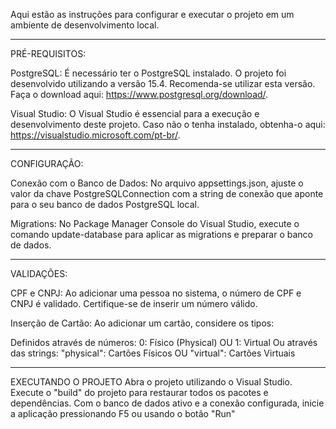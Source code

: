 Aqui estão as instruções para configurar e executar o projeto em um ambiente de desenvolvimento local.

---
PRÉ-REQUISITOS:

PostgreSQL: É necessário ter o PostgreSQL instalado. O projeto foi desenvolvido utilizando a versão 15.4. Recomenda-se utilizar esta versão. Faça o download aqui: https://www.postgresql.org/download/.

Visual Studio: O Visual Studio é essencial para a execução e desenvolvimento deste projeto. Caso não o tenha instalado, obtenha-o aqui: https://visualstudio.microsoft.com/pt-br/.

---
CONFIGURAÇÃO:

Conexão com o Banco de Dados: No arquivo appsettings.json, ajuste o valor da chave PostgreSQLConnection com a string de conexão que aponte para o seu banco de dados PostgreSQL local.

Migrations: No Package Manager Console do Visual Studio, execute o comando update-database para aplicar as migrations e preparar o banco de dados.


---
VALIDAÇÕES:

CPF e CNPJ:
Ao adicionar uma pessoa no sistema, o número de CPF e CNPJ é validado. Certifique-se de inserir um número válido.

Inserção de Cartão:
Ao adicionar um cartão, considere os tipos:

Definidos através de números:
0: Físico (Physical) OU 1: Virtual
Ou através das strings:
"physical": Cartões Físicos OU "virtual": Cartões Virtuais

---
EXECUTANDO O PROJETO
Abra o projeto utilizando o Visual Studio.
Execute o "build" do projeto para restaurar todos os pacotes e dependências.
Com o banco de dados ativo e a conexão configurada, inicie a aplicação pressionando F5 ou usando o botão "Run"
